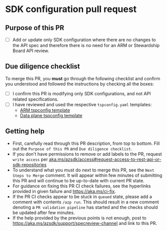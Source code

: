 # SDK configuration pull request

## Purpose of this PR

- [ ] Add or update only SDK configuration where there are no changes to the API spec and therefore there is no need for an ARM or Stewardship Board API review.

## Due diligence checklist

To merge this PR, you **must** go through the following checklist and confirm you understood
and followed the instructions by checking all the boxes:

- [ ] I confirm this PR is modifying only SDK configurations, and not API related specifications.
- [ ] I have reviewed and used the respective `tspconfig.yaml` templates:
  - [ARM tspconfig template](https://github.com/Azure/azure-rest-api-specs/blob/main/specification/contosowidgetmanager/Contoso.Management/tspconfig.yaml)
  - [Data plane tspconfig template](https://github.com/Azure/azure-rest-api-specs/blob/main/specification/contosowidgetmanager/Contoso.WidgetManager/tspconfig.yaml)

## Getting help

- First, carefully read through this PR description, from top to bottom. Fill out the `Purpose of this PR` and `Due diligence checklist`.
- If you don't have permissions to remove or add labels to the PR, request `write access` per [aka.ms/azsdk/access#request-access-to-rest-api-or-sdk-repositories](https://aka.ms/azsdk/access#request-access-to-rest-api-or-sdk-repositories)
- To understand what you must do next to merge this PR, see the `Next Steps to Merge` comment. It will appear within few minutes of submitting this PR and will continue to be up-to-date with current PR state.
- For guidance on fixing this PR CI check failures, see the hyperlinks provided in given failure and https://aka.ms/ci-fix.
- If the PR CI checks appear to be stuck in `queued` state, please add a comment with contents `/azp run`.
  This should result in a new comment denoting a `PR validation pipeline` has started and the checks should be updated after few minutes.
- If the help provided by the previous points is not enough, post to https://aka.ms/azsdk/support/specreview-channel and link to this PR.